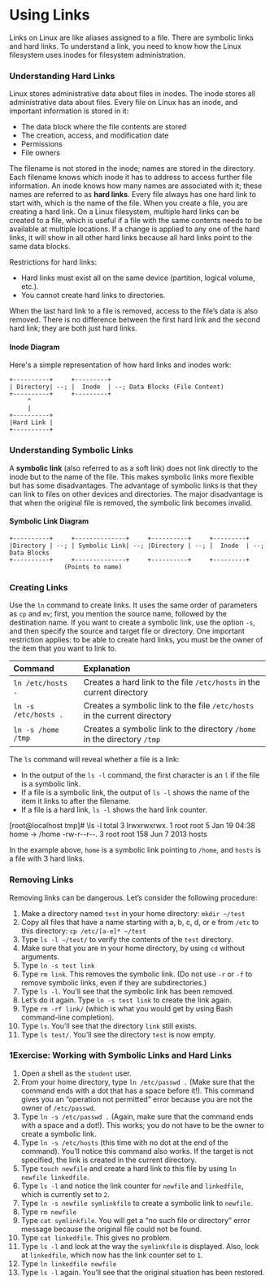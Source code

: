 # Using Links

Links on Linux are like aliases assigned to a file. There are symbolic links and hard links. To understand a link, you need to know how the Linux filesystem uses inodes for filesystem administration.

### Understanding Hard Links

Linux stores administrative data about files in inodes. The inode stores all administrative data about files. Every file on Linux has an inode, and important information is stored in it:

* The data block where the file contents are stored
* The creation, access, and modification date
* Permissions
* File owners

The filename is not stored in the inode; names are stored in the directory. Each filename knows which inode it has to address to access further file information. An inode knows how many names are associated with it; these names are referred to as **hard links**. Every file always has one hard link to start with, which is the name of the file. When you create a file, you are creating a hard link. On a Linux filesystem, multiple hard links can be created to a file, which is useful if a file with the same contents needs to be available at multiple locations. If a change is applied to any one of the hard links, it will show in all other hard links because all hard links point to the same data blocks.

Restrictions for hard links:

* Hard links must exist all on the same device (partition, logical volume, etc.).
* You cannot create hard links to directories.

When the last hard link to a file is removed, access to the file’s data is also removed. There is no difference between the first hard link and the second hard link; they are both just hard links.

#### Inode Diagram

Here's a simple representation of how hard links and inodes work:

    +----------+     +---------+
    | Directory| --; |  Inode  | --; Data Blocks (File Content)
    +----------+     +---------+
         ^
         |
    +----------+
    |Hard Link |
    +----------+
    
### Understanding Symbolic Links

A **symbolic link** (also referred to as a soft link) does not link directly to the inode but to the name of the file. This makes symbolic links more flexible but has some disadvantages. The advantage of symbolic links is that they can link to files on other devices and directories. The major disadvantage is that when the original file is removed, the symbolic link becomes invalid.

#### Symbolic Link Diagram

    +----------+     +--------------+     +----------+     +---------+
    |Directory | --; | Symbolic Link| --; |Directory | --; |  Inode  | --; Data Blocks
    +----------+     +--------------+     +----------+     +---------+
                   (Points to name)
    
### Creating Links

Use the `ln` command to create links. It uses the same order of parameters as `cp` and `mv`; first, you mention the source name, followed by the destination name. If you want to create a symbolic link, use the option `-s`, and then specify the source and target file or directory. One important restriction applies: to be able to create hard links, you must be the owner of the item that you want to link to.


| Command | Explanation |
| :-- | :-- |
| `ln /etc/hosts .` | Creates a hard link to the file `/etc/hosts` in the current directory |
| `ln -s /etc/hosts .` | Creates a symbolic link to the file `/etc/hosts` in the current directory |
| `ln -s /home /tmp` | Creates a symbolic link to the directory `/home` in the directory `/tmp` |

The `ls` command will reveal whether a file is a link:

* In the output of the `ls -l` command, the first character is an `l` if the file is a symbolic link.
* If a file is a symbolic link, the output of `ls -l` shows the name of the item it links to after the filename.
* If a file is a hard link, `ls -l` shows the hard link counter.

[root@localhost tmp]\# \ls -l
total 3
lrwxrwxrwx. 1 root root 5 Jan 19 04:38 home -> /home
-rw-r--r--. 3 root root 158 Jun 7 2013 hosts

In the example above, `home` is a symbolic link pointing to `/home`, and `hosts` is a file with 3 hard links.

### Removing Links

Removing links can be dangerous. Let’s consider the following procedure:

1. Make a directory named `test` in your home directory: `mkdir ~/test`
2. Copy all files that have a name starting with a, b, c, d, or e from `/etc` to this directory: `cp /etc/[a-e]* ~/test`
3. Type `ls -l ~/test/` to verify the contents of the `test` directory.
4. Make sure that you are in your home directory, by using `cd` without arguments.
5. Type `ln -s test link`
6. Type `rm link`. This removes the symbolic link. (Do not use `-r` or `-f` to remove symbolic links, even if they are subdirectories.)
7. Type `ls -l`. You’ll see that the symbolic link has been removed.
8. Let’s do it again. Type `ln -s test link` to create the link again.
9. Type `rm -rf link/` (which is what you would get by using Bash command-line completion).
10. Type `ls`. You’ll see that the directory `link` still exists.
11. Type `ls test/`. You’ll see the directory `test` is now empty.

### 1Exercise: Working with Symbolic Links and Hard Links

1. Open a shell as the `student` user.
2. From your home directory, type `ln /etc/passwd .` (Make sure that the command ends with a dot that has a space before it!). This command gives you an “operation not permitted” error because you are not the owner of `/etc/passwd`.
3. Type `ln -s /etc/passwd .` (Again, make sure that the command ends with a space and a dot!). This works; you do not have to be the owner to create a symbolic link.
4. Type `ln -s /etc/hosts` (this time with no dot at the end of the command). You’ll notice this command also works. If the target is not specified, the link is created in the current directory.
5. Type `touch newfile` and create a hard link to this file by using `ln newfile linkedfile`.
6. Type `ls -l` and notice the link counter for `newfile` and `linkedfile`, which is currently set to `2`.
7. Type `ln -s newfile symlinkfile` to create a symbolic link to `newfile`.
8. Type `rm newfile`
9. Type `cat symlinkfile`. You will get a “no such file or directory” error message because the original file could not be found.
10. Type `cat linkedfile`. This gives no problem.
11. Type `ls -l` and look at the way the `symlinkfile` is displayed. Also, look at `linkedfile`, which now has the link counter set to `1`.
12. Type `ln linkedfile newfile`
13. Type `ls -l` again. You’ll see that the original situation has been restored.
